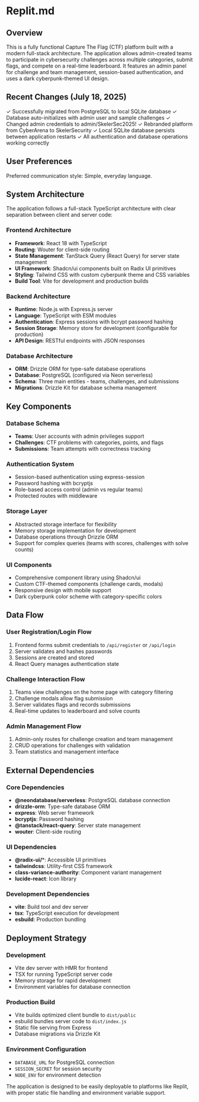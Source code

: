 # Replit.md

## Overview
This is a fully functional Capture The Flag (CTF) platform built with a modern full-stack architecture. The application allows admin-created teams to participate in cybersecurity challenges across multiple categories, submit flags, and compete on a real-time leaderboard. It features an admin panel for challenge and team management, session-based authentication, and uses a dark cyberpunk-themed UI design.

## Recent Changes (July 18, 2025)
✓ Successfully migrated from PostgreSQL to local SQLite database
✓ Database auto-initializes with admin user and sample challenges
✓ Changed admin credentials to admin/SkelerSec2025!
✓ Rebranded platform from CyberArena to SkelerSecurity
✓ Local SQLite database persists between application restarts
✓ All authentication and database operations working correctly

## User Preferences
Preferred communication style: Simple, everyday language.

## System Architecture
The application follows a full-stack TypeScript architecture with clear separation between client and server code:

### Frontend Architecture
- **Framework**: React 18 with TypeScript
- **Routing**: Wouter for client-side routing
- **State Management**: TanStack Query (React Query) for server state management
- **UI Framework**: Shadcn/ui components built on Radix UI primitives
- **Styling**: Tailwind CSS with custom cyberpunk theme and CSS variables
- **Build Tool**: Vite for development and production builds

### Backend Architecture
- **Runtime**: Node.js with Express.js server
- **Language**: TypeScript with ESM modules
- **Authentication**: Express sessions with bcrypt password hashing
- **Session Storage**: Memory store for development (configurable for production)
- **API Design**: RESTful endpoints with JSON responses

### Database Architecture
- **ORM**: Drizzle ORM for type-safe database operations
- **Database**: PostgreSQL (configured via Neon serverless)
- **Schema**: Three main entities - teams, challenges, and submissions
- **Migrations**: Drizzle Kit for database schema management

## Key Components

### Database Schema
- **Teams**: User accounts with admin privileges support
- **Challenges**: CTF problems with categories, points, and flags
- **Submissions**: Team attempts with correctness tracking

### Authentication System
- Session-based authentication using express-session
- Password hashing with bcryptjs
- Role-based access control (admin vs regular teams)
- Protected routes with middleware

### Storage Layer
- Abstracted storage interface for flexibility
- Memory storage implementation for development
- Database operations through Drizzle ORM
- Support for complex queries (teams with scores, challenges with solve counts)

### UI Components
- Comprehensive component library using Shadcn/ui
- Custom CTF-themed components (challenge cards, modals)
- Responsive design with mobile support
- Dark cyberpunk color scheme with category-specific colors

## Data Flow

### User Registration/Login Flow
1. Frontend forms submit credentials to `/api/register` or `/api/login`
2. Server validates and hashes passwords
3. Sessions are created and stored
4. React Query manages authentication state

### Challenge Interaction Flow
1. Teams view challenges on the home page with category filtering
2. Challenge modals allow flag submission
3. Server validates flags and records submissions
4. Real-time updates to leaderboard and solve counts

### Admin Management Flow
1. Admin-only routes for challenge creation and team management
2. CRUD operations for challenges with validation
3. Team statistics and management interface

## External Dependencies

### Core Dependencies
- **@neondatabase/serverless**: PostgreSQL database connection
- **drizzle-orm**: Type-safe database ORM
- **express**: Web server framework
- **bcryptjs**: Password hashing
- **@tanstack/react-query**: Server state management
- **wouter**: Client-side routing

### UI Dependencies
- **@radix-ui/***: Accessible UI primitives
- **tailwindcss**: Utility-first CSS framework
- **class-variance-authority**: Component variant management
- **lucide-react**: Icon library

### Development Dependencies
- **vite**: Build tool and dev server
- **tsx**: TypeScript execution for development
- **esbuild**: Production bundling

## Deployment Strategy

### Development
- Vite dev server with HMR for frontend
- TSX for running TypeScript server code
- Memory storage for rapid development
- Environment variables for database connection

### Production Build
- Vite builds optimized client bundle to `dist/public`
- esbuild bundles server code to `dist/index.js`
- Static file serving from Express
- Database migrations via Drizzle Kit

### Environment Configuration
- `DATABASE_URL` for PostgreSQL connection
- `SESSION_SECRET` for session security
- `NODE_ENV` for environment detection

The application is designed to be easily deployable to platforms like Replit, with proper static file handling and environment variable support.
